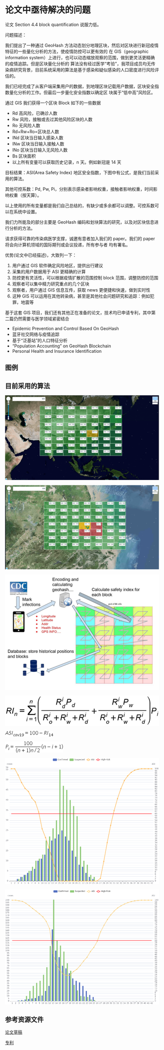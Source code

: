 # 论文中亟待解决的问题

论文 Section 4.4 block quantification 说服力低。

问题描述：

我们提出了一种通过 GeoHash 方法动态划分地理区块，然后对区块进行新冠疫情特征的一些量化分析的方法，使疫情防控可以更有效的
在 GIS（geographic information system）上进行，也可以动态缩放观察的范围，做到更灵活更精确的疫情追踪。但是区块量化分析的
算法没有经过医学“考验”，我项目成员均无传染病研究背景，目前系统采用的算法是基于感染和疑似感染的人口密度进行风险评估的。

我们已经完成了从客户端采集用户的数据，到地理区块记载用户数据，区块安全指数量化分析的工作。但最后一步量化安全指数以确定区
块属于“低中高”风险区。

通过 GIS 我们获得一个区块 Block 如下的一些数据

- Rd 高风险，已确诊人数
- Rw 风险，接触或去过其他风险区块的人数
- Ro 无风险人数
- Rd+Rw+Ro=区块总人数
- INd 区块当日输入感染人数
- INw 区块当日输入接触人数
- INo 区块当日输入无风险人数
- Bs 区块面积
- 以上所有变量可以获取历史记录，n 天。例如新冠是 14 天

目标结果：ASI(Area Safety Index) 地区安全指数，下图中有公式，是我们当前采用的算法。

其他可控系数：Pd, Pw, Pi，分别表示感染者影响权重，接触者影响权重，时间影响权重（按天算）。

以上使用的所有变量都是我们自己总结的，有缺少或多余都可以调整。可控系数可以在系统中设置。

我们力所能及的部分主要是 GeoHash 编码和划块算法的研究，以及对区块信息进行分析的方法。

请求获得可靠的传染病医学支撑，诚邀有意者加入我们的 paper。我们的 paper 将会向计算机领域的国际期刊或会议投递，所有参与者
均有署名。

优势(论文中已经描述)，大致列一下：

1. 用户通过 GIS 软件确定风险地区，提供出行建议
2. 采集的用户数据用于 ASI 更精确的计算
3. 防控更有灵活性，可以根据疫情扩散的范围控制 block 范围，调整防控的范围
4. 观察者可以集中精力研究重点的几个区块
5. 观察者，用户通过 GIS 信息互传，获取 news 更便捷和快速，做到实时性
6. 这种 GIS 可以运用在其他转染病，甚至是其他社会问题研究和追踪：例如犯罪，地震等

基于这套 GIS 项目，我们还有其他正在准备的论文，技术均已申请专利，其中第二篇仍然需要与医学领域紧密结合

- Epidemic Prevention and Control Based On GeoHash
- 蓝牙社交网络与疫情追踪
- 基于“泛基站”的人口特征分析
- “Population Accounting” on GeoHash Blockchain
- Personal Health and Insurance Identification

## 图例

## 目前采用的算法

![geographic information system](./geogrids1.png)

![geographic information system2](./geogrids2.png)

![process](./process.jpg)

![F1](./formula-RI.jpg)

![F2](./formula-asi.png)

![F3](./formula-pi.png)

![Chart-sm](./echarts-sm.png)

![Chart-lg](./echarts-lg.png)

## 参考资源文件

[论文草稿](./geohash.pdf)

[专利](./geohash.docx)
